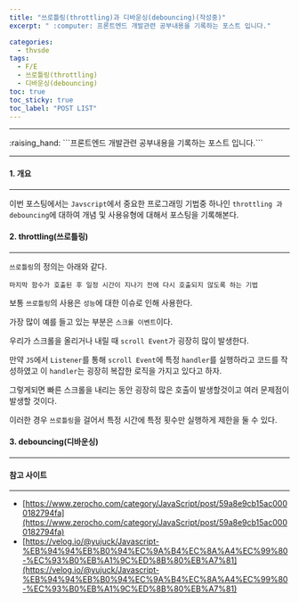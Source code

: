 ```yaml
---
title: "쓰로틀링(throttling)과 디바운싱(debouncing)(작성중)"
excerpt: " :computer: 프론트엔드 개발관련 공부내용을 기록하는 포스트 입니다."

categories:
  - thvsde
tags:
  - F/E
  - 쓰로틀링(throttling)
  - 디바운싱(debouncing)
toc: true
toc_sticky: true
toc_label: "POST LIST"
---
```


<hr>
:raising_hand:  ```프론트엔드 개발관련 공부내용을 기록하는 포스트 입니다.```
<hr>

#### 1. 개요

---

이번 포스팅에서는 `Javscript`에서 중요한 프로그래밍 기법중 하나인 `throttling 과 debouncing`에 대하여 개념 및 사용유형에 대해서 포스팅을 기록해본다.

#### 2. throttling(쓰로틀링)

---

`쓰로틀링`의 정의는 아래와 같다.

```
마지막 함수가 호출된 후 일정 시간이 지나기 전에 다시 호출되지 않도록 하는 기법
```

보통 `쓰로틀링`의 사용은 `성능`에 대한 이슈로 인해 사용한다.

가장 많이 예를 들고 있는 부분은 `스크롤 이벤트`이다.

우리가 스크롤을 올리거나 내릴 때 `scroll Event`가 굉장히 많이 발생한다.

만약 `JS`에서 `Listener`를 통해 `scroll Event`에 특정 `handler`를 실행하라고 코드를 작성하였고 이 `handler`는 굉장히 복잡한 로직을 가지고 있다고 하자.

그렇게되면 빠른 스크롤을 내리는 동안 굉장히 많은 호출이 발생할것이고 여러 문제점이 발생할 것이다.

이러한 경우 `쓰로틀링`을 걸어서 특정 시간에 특정 횟수만 실행하게 제한을 둘 수 있다.

#### 3. debouncing(디바운싱)

---

#### 참고 사이트

---

- [https://www.zerocho.com/category/JavaScript/post/59a8e9cb15ac0000182794fa](https://www.zerocho.com/category/JavaScript/post/59a8e9cb15ac0000182794fa)
- [https://velog.io/@yujuck/Javascript-%EB%94%94%EB%B0%94%EC%9A%B4%EC%8A%A4%EC%99%80-%EC%93%B0%EB%A1%9C%ED%8B%80%EB%A7%81](https://velog.io/@yujuck/Javascript-%EB%94%94%EB%B0%94%EC%9A%B4%EC%8A%A4%EC%99%80-%EC%93%B0%EB%A1%9C%ED%8B%80%EB%A7%81)
